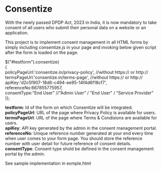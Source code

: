 # Consentize

With the newly passed DPDP Act, 2023 in India, it is now mandatory to take consent of all users who submit their personal data on a website or an application.

This project is to implement consent management in all HTML forms by simply including consentize.js in your page and invoking below given script after the form is loaded on the page.  

$("#testform").consentize(  
{  
policyPageUrl:'consentize.in/privacy-policy', //without https:// or http://  
termsPageUrl:'consentize.in/terms-page', //without https:// or http://  
apiKey:'d2c5f907-18d6-c494-ee95-14f4d6f18cf7',  
referenceNo:667855775957,  
consentType:"End User" //"Admin User" / "End User" / "Service Provider"  
});  
  
**testform**: Id of the form on which Consentize will be integrated.  
**policyPageUrl**: URL of the page where Privacy Policy is available for users.  
**termsPageUrl**: URL of the page where Terms & Condisions are available for users.  
**apiKey**: API key generated by the admin in the consent management portal.  
**referenceNo**: Unique reference number generated at your end every time when user comes to your form page. You should store the reference number with user detail for future reference of consent details.  
**consentType**: Consent type shold be defined in the consent management portal by the admin.  

See sample implementation in exmple.html  

